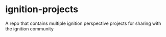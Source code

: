 # ignition-projects
A repo that contains multiple ignition perspective projects for sharing with the ignition community
